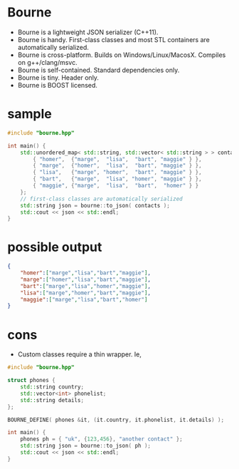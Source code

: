 Bourne
======

- Bourne is a lightweight JSON serializer (C++11).
- Bourne is handy. First-class classes and most STL containers are automatically serialized.
- Bourne is cross-platform. Builds on Windows/Linux/MacosX. Compiles on g++/clang/msvc.
- Bourne is self-contained. Standard dependencies only.
- Bourne is tiny. Header only.
- Bourne is BOOST licensed.

sample
======

```c++
#include "bourne.hpp"

int main() {
    std::unordered_map< std::string, std::vector< std::string > > contacts = {
        { "homer",  {"marge",  "lisa",  "bart", "maggie" } },
        { "marge",  {"homer",  "lisa",  "bart", "maggie" } },
        { "lisa",   {"marge", "homer",  "bart", "maggie" } },
        { "bart",   {"marge",  "lisa", "homer", "maggie" } },
        { "maggie", {"marge",  "lisa",  "bart",  "homer" } }
    };
    // first-class classes are automatically serialized
    std::string json = bourne::to_json( contacts );
    std::cout << json << std::endl;
}
```

possible output
===============

```json
{
    "homer":["marge","lisa","bart","maggie"],
    "marge":["homer","lisa","bart","maggie"],
    "bart":["marge","lisa","homer","maggie"],
    "lisa":["marge","homer","bart","maggie"],
    "maggie":["marge","lisa","bart","homer"]
}
```

cons
====

- Custom classes require a thin wrapper. Ie,

```c++
#include "bourne.hpp"

struct phones {
    std::string country;
    std::vector<int> phonelist;
    std::string details;
};

BOURNE_DEFINE( phones &it, (it.country, it.phonelist, it.details) );

int main() {
    phones ph = { "uk", {123,456}, "another contact" };
    std::string json = bourne::to_json( ph );
    std::cout << json << std::endl;
}
```
